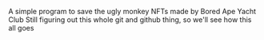 A simple program to save the ugly monkey NFTs made by Bored Ape Yacht Club
Still figuring out this whole git and github thing, so we'll see how this all goes